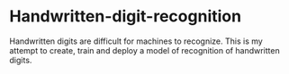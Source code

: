 # Handwritten-digit-recognition
Handwritten digits are difficult for machines to recognize. This is my attempt to create, train and deploy a model of recognition of handwritten digits.

